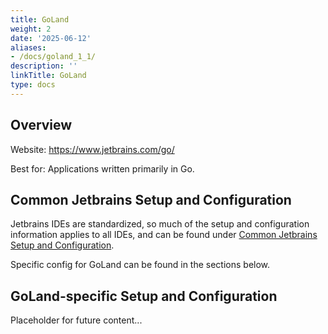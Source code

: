 ```yaml
---
title: GoLand
weight: 2
date: '2025-06-12'
aliases:
- /docs/goland_1_1/
description: ''
linkTitle: GoLand
type: docs
---
```


## Overview

Website: <https://www.jetbrains.com/go/>

Best for: Applications written primarily in Go.

## Common Jetbrains Setup and Configuration

Jetbrains IDEs are standardized, so much of the setup and configuration information applies to all IDEs, and can be found under [Common Jetbrains Setup and Configuration](../../setup-and-config).

Specific config for GoLand can be found in the sections below.

## GoLand-specific Setup and Configuration

Placeholder for future content...
